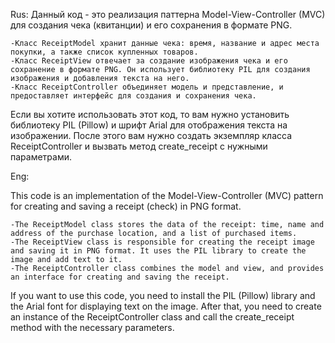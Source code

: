 Rus:
Данный код - это реализация паттерна Model-View-Controller (MVC) для создания чека (квитанции) и его сохранения в формате PNG.

    -Класс ReceiptModel хранит данные чека: время, название и адрес места покупки, а также список купленных товаров.
    -Класс ReceiptView отвечает за создание изображения чека и его сохранение в формате PNG. Он использует библиотеку PIL для создания изображения и добавления текста на него.
    -Класс ReceiptController объединяет модель и представление, и предоставляет интерфейс для создания и сохранения чека.

Если вы хотите использовать этот код, то вам нужно установить библиотеку PIL (Pillow) и шрифт Arial для отображения текста на изображении. После этого вам нужно создать экземпляр класса ReceiptController и вызвать метод create_receipt с нужными параметрами.

Eng:

This code is an implementation of the Model-View-Controller (MVC) pattern for creating and saving a receipt (check) in PNG format.

    -The ReceiptModel class stores the data of the receipt: time, name and address of the purchase location, and a list of purchased items.
    -The ReceiptView class is responsible for creating the receipt image and saving it in PNG format. It uses the PIL library to create the image and add text to it.
    -The ReceiptController class combines the model and view, and provides an interface for creating and saving the receipt.

If you want to use this code, you need to install the PIL (Pillow) library and the Arial font for displaying text on the image. After that, you need to create an instance of the ReceiptController class and call the create_receipt method with the necessary parameters.